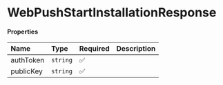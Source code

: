 # WebPushStartInstallationResponse

**Properties**

| Name      | Type     | Required | Description |
| :-------- | :------- | :------- | :---------- |
| authToken | `string` | ✅       |             |
| publicKey | `string` | ✅       |             |

